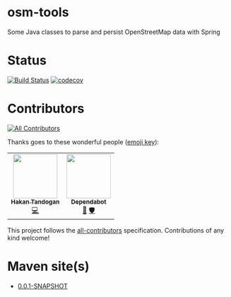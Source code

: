 osm-tools
=========
Some Java classes to parse and persist OpenStreetMap data with Spring

Status
======
[![Build Status](https://travis-ci.org/hakan42/osm-tools.svg?branch=master)](https://travis-ci.org/hakan42/osm-tools)
[![codecov](https://codecov.io/gh/hakan42/osm-tools/branch/master/graph/badge.svg)](https://codecov.io/gh/hakan42/osm-tools)


Contributors
============
<!-- ALL-CONTRIBUTORS-BADGE:START - Do not remove or modify this section -->
[![All Contributors](https://img.shields.io/badge/all_contributors-2-orange.svg?style=flat-square)](#contributors-)
<!-- ALL-CONTRIBUTORS-BADGE:END -->

Thanks goes to these wonderful people ([emoji key](https://allcontributors.org/docs/en/emoji-key)):

<!-- ALL-CONTRIBUTORS-LIST:START - Do not remove or modify this section -->
<!-- prettier-ignore-start -->
<!-- markdownlint-disable -->
<table>
  <tr>
    <td align="center"><a href="https://blog.gurkensalat.com/"><img src="https://avatars2.githubusercontent.com/u/352641?v=4" width="100px;" alt=""/><br /><sub><b>Hakan Tandogan</b></sub></a><br /><a href="https://github.com/hakan42/osm-tools/commits?author=hakan42" title="Code">💻</a></td>
    <td align="center"><a href="https://dependabot.com"><img src="https://avatars1.githubusercontent.com/u/27347476?v=4" width="100px;" alt=""/><br /><sub><b>Dependabot</b></sub></a><br /><a href="#maintenance-dependabot" title="Maintenance">🚧</a> <a href="#security-dependabot" title="Security">🛡️</a></td>
  </tr>
</table>

<!-- markdownlint-enable -->
<!-- prettier-ignore-end -->
<!-- ALL-CONTRIBUTORS-LIST:END -->

This project follows the [all-contributors](https://github.com/all-contributors/all-contributors) specification. Contributions of any kind welcome!



Maven site(s)
=============
* [0.0.1-SNAPSHOT](http://hakan42.github.io/osm-tools/site/0.0.1-SNAPSHOT/)
